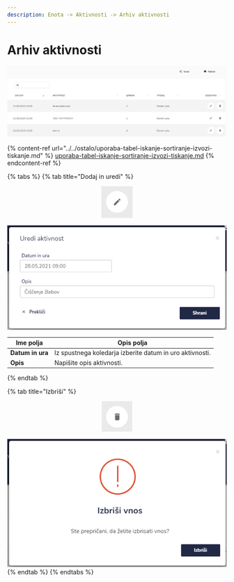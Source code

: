 ```yaml
---
description: Enota -> Aktivnosti -> Arhiv aktivnosti
---
```


# Arhiv aktivnosti

![](../../.gitbook/assets/Enota_aktivnost_arhiv_pogled.PNG)

{% content-ref url="../../ostalo/uporaba-tabel-iskanje-sortiranje-izvozi-tiskanje.md" %}
[uporaba-tabel-iskanje-sortiranje-izvozi-tiskanje.md](../../ostalo/uporaba-tabel-iskanje-sortiranje-izvozi-tiskanje.md)
{% endcontent-ref %}

{% tabs %}
{% tab title="Dodaj in uredi" %}
<div align="center"><img src="../../.gitbook/assets/Knjiga_ikona_pisalo (5).png" alt="Ikona za urejanje."></div>

![](../../.gitbook/assets/Enota_aktivnost_uredi.PNG)

| Ime polja        | Opis polja                                               |
| ---------------- | -------------------------------------------------------- |
| **Datum in ura** | Iz spustnega koledarja izberite datum in uro aktivnosti. |
| **Opis**         | Napišite opis aktivnosti.                                |
{% endtab %}

{% tab title="Izbriši" %}
<div align="center"><img src="../../.gitbook/assets/Knjiga_ikona_izbris (1).png" alt="Ikona za brisanje."></div>

![](../../.gitbook/assets/Enota_aktivnost_izbrisi.PNG)
{% endtab %}
{% endtabs %}





